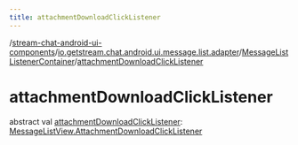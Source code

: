 ```yaml
---
title: attachmentDownloadClickListener
---
```

/[stream-chat-android-ui-components](../../index.md)/[io.getstream.chat.android.ui.message.list.adapter](../index.md)/[MessageListListenerContainer](index.md)/[attachmentDownloadClickListener](attachmentDownloadClickListener.md)  
  
  
  
# attachmentDownloadClickListener  
abstract val [attachmentDownloadClickListener](attachmentDownloadClickListener.md): [MessageListView.AttachmentDownloadClickListener](../../io.getstream.chat.android.ui.message.list/MessageListView/AttachmentDownloadClickListener/index.md)
